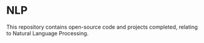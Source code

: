 # NLP
This repository contains open-source code and projects completed, relating to Natural Language Processing.
